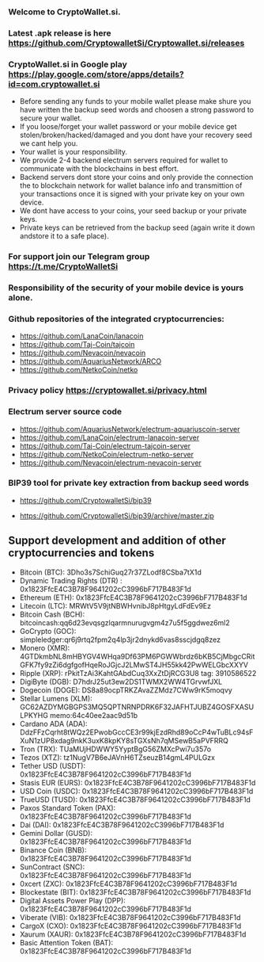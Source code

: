 ### Welcome to CryptoWallet.si. 

### Latest .apk release is here https://github.com/CryptowalletSi/Cryptowallet.si/releases

### CryptoWallet.si in Google play https://play.google.com/store/apps/details?id=com.cryptowallet.si

- Before sending any funds to your mobile wallet please make shure you have written the backup seed words and choosen a strong password to secure your wallet. 
- If you loose/forget your wallet password or your mobile device get stolen/broken/hacked/damaged and you dont have your recovery seed we cant help you. 
- Your wallet is your responsibility. 
- We provide 2-4 backend electrum servers required for wallet to communicate with the blockchains in best effort. 
- Backend servers dont store your coins and only provide the connection the to blockchain network for wallet balance info and transmittion of your transactions once it is signed with your private key on your own device. 
- We dont have access to your coins, your seed backup or your private keys. 
- Private keys can be retrieved from the backup seed (again write it down andstore it to a safe place). 

### For support join our Telegram group https://t.me/CryptoWalletSi

### Responsibility of the security of your mobile device is yours alone.

### Github repositories of the integrated cryptocurrencies:

- https://github.com/LanaCoin/lanacoin
- https://github.com/Taj-Coin/tajcoin
- https://github.com/Nevacoin/nevacoin
- https://github.com/AquariusNetwork/ARCO
- https://github.com/NetkoCoin/netko

### Privacy policy https://cryptowallet.si/privacy.html

### Electrum server source code

- https://github.com/AquariusNetwork/electrum-aquariuscoin-server
- https://github.com/LanaCoin/electrum-lanacoin-server
- https://github.com/Taj-Coin/electrum-tajcoin-server
- https://github.com/NetkoCoin/electrum-netko-server
- https://github.com/Nevacoin/electrum-nevacoin-server

### BIP39 tool for private key extraction from backup seed words

- https://github.com/CryptowalletSi/bip39

- https://github.com/CryptowalletSi/bip39/archive/master.zip

## Support development and addition of other cryptocurrencies and tokens

- Bitcoin (BTC): 3Dho3s7SchiGuq27r37ZLodf8CSba7tX1d
- Dynamic Trading Rights (DTR) : 0x1823FfcE4C3B78F9641202cC3996bF717B483F1d
- Ethereum (ETH): 0x1823FfcE4C3B78F9641202cC3996bF717B483F1d
- Litecoin (LTC): MRWtV5V9jtNBWHvnibJ8pHtgyLdFdEv9Ez
- Bitcoin Cash (BCH): bitcoincash:qq6d23evqsgzlqarmnurugvgm4z7u5f5ggdwez6ml2
- GoCrypto (GOC): simpleledger:qr6j9rtq2fpm2q4lp3jr2dnykd6vas8sscjdgq8zez
- Monero (XMR): 4GTDkmbNL8mHBYGV4WHqa9Df63PM6PGWWbrdz6bKB5CjMbgcCRitGFK7fy9zZi6dgfgofHqeRoJGjcJ2LMwST4JH55kk42PwWELGbcXXYV
- Ripple (XRP): rPkitTzAi3KahtGAbdCuq3XxZtDjRCG3U8 tag: 3910586522
- DigiByte (DGB): D7hdrJ25ut3ew2DS1TWMX2WW4TGrvwfJXL
- Dogecoin (DOGE): DS8a89ocpTRKZAvaZZMdz7CWw9rK5moqvy
- Stellar Lumens (XLM): GC62AZDYMGBGPS3MQ5QPTNRNPDRK6F32JAFHTJUBZ4GOSFXASULPKYHG memo:64c40ee2aac9d51b
- Cardano ADA (ADA): DdzFFzCqrht8tWQz2EPwobGccCE3r99kjEzdRhd89oCcP4wTuBLc94sFXuN1zUP8xdag9nkK3uxK8kpKY8sTGXsNh7qMSewB5aPVFRRQ
- Tron (TRX): TUaMUjHDWWY5YyptBgG56ZMXcPwi7u357o
- Tezos (XTZ): tz1NugV7B6eJAVnH6TZseuzB14gmL4PULGzx
- Tether USD (USDT): 0x1823FfcE4C3B78F9641202cC3996bF717B483F1d
- Stasis EUR (EURS): 0x1823FfcE4C3B78F9641202cC3996bF717B483F1d
- USD Coin (USDC): 0x1823FfcE4C3B78F9641202cC3996bF717B483F1d
- TrueUSD (TUSD): 0x1823FfcE4C3B78F9641202cC3996bF717B483F1d
- Paxos Standard Token (PAX): 0x1823FfcE4C3B78F9641202cC3996bF717B483F1d
- Dai (DAI): 0x1823FfcE4C3B78F9641202cC3996bF717B483F1d
- Gemini Dollar (GUSD): 0x1823FfcE4C3B78F9641202cC3996bF717B483F1d
- Binance Coin (BNB): 0x1823FfcE4C3B78F9641202cC3996bF717B483F1d
- SunContract (SNC): 0x1823FfcE4C3B78F9641202cC3996bF717B483F1d
- 0xcert (ZXC): 0x1823FfcE4C3B78F9641202cC3996bF717B483F1d
- Blockestate (BIT): 0x1823FfcE4C3B78F9641202cC3996bF717B483F1d
- Digital Assets Power Play (DPP): 0x1823FfcE4C3B78F9641202cC3996bF717B483F1d
- Viberate (VIB): 0x1823FfcE4C3B78F9641202cC3996bF717B483F1d
- CargoX (CXO): 0x1823FfcE4C3B78F9641202cC3996bF717B483F1d
- Xaurum (XAUR): 0x1823FfcE4C3B78F9641202cC3996bF717B483F1d
- Basic Attention Token (BAT): 0x1823FfcE4C3B78F9641202cC3996bF717B483F1d
